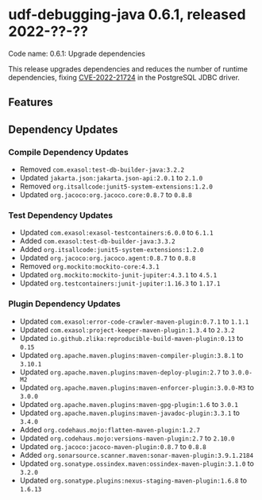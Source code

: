# udf-debugging-java 0.6.1, released 2022-??-??

Code name: 0.6.1: Upgrade dependencies

This release upgrades dependencies and reduces the number of runtime dependencies, fixing [CVE-2022-21724](https://ossindex.sonatype.org/vulnerability/0f319d1b-e964-4471-bded-db3aeb3c3a29?component-type=maven&component-name=org.postgresql.postgresql&utm_source=ossindex-client&utm_medium=integration&utm_content=1.1.1) in the PostgreSQL JDBC driver.

## Features

## Dependency Updates

### Compile Dependency Updates

* Removed `com.exasol:test-db-builder-java:3.2.2`
* Updated `jakarta.json:jakarta.json-api:2.0.1` to `2.1.0`
* Removed `org.itsallcode:junit5-system-extensions:1.2.0`
* Updated `org.jacoco:org.jacoco.core:0.8.7` to `0.8.8`

### Test Dependency Updates

* Updated `com.exasol:exasol-testcontainers:6.0.0` to `6.1.1`
* Added `com.exasol:test-db-builder-java:3.3.2`
* Added `org.itsallcode:junit5-system-extensions:1.2.0`
* Updated `org.jacoco:org.jacoco.agent:0.8.7` to `0.8.8`
* Removed `org.mockito:mockito-core:4.3.1`
* Updated `org.mockito:mockito-junit-jupiter:4.3.1` to `4.5.1`
* Updated `org.testcontainers:junit-jupiter:1.16.3` to `1.17.1`

### Plugin Dependency Updates

* Updated `com.exasol:error-code-crawler-maven-plugin:0.7.1` to `1.1.1`
* Updated `com.exasol:project-keeper-maven-plugin:1.3.4` to `2.3.2`
* Updated `io.github.zlika:reproducible-build-maven-plugin:0.13` to `0.15`
* Updated `org.apache.maven.plugins:maven-compiler-plugin:3.8.1` to `3.10.1`
* Updated `org.apache.maven.plugins:maven-deploy-plugin:2.7` to `3.0.0-M2`
* Updated `org.apache.maven.plugins:maven-enforcer-plugin:3.0.0-M3` to `3.0.0`
* Updated `org.apache.maven.plugins:maven-gpg-plugin:1.6` to `3.0.1`
* Updated `org.apache.maven.plugins:maven-javadoc-plugin:3.3.1` to `3.4.0`
* Added `org.codehaus.mojo:flatten-maven-plugin:1.2.7`
* Updated `org.codehaus.mojo:versions-maven-plugin:2.7` to `2.10.0`
* Updated `org.jacoco:jacoco-maven-plugin:0.8.7` to `0.8.8`
* Added `org.sonarsource.scanner.maven:sonar-maven-plugin:3.9.1.2184`
* Updated `org.sonatype.ossindex.maven:ossindex-maven-plugin:3.1.0` to `3.2.0`
* Updated `org.sonatype.plugins:nexus-staging-maven-plugin:1.6.8` to `1.6.13`
